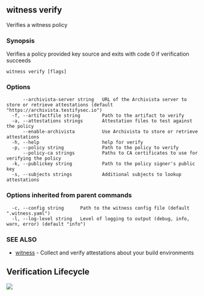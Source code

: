 ## witness verify

Verifies a witness policy

### Synopsis

Verifies a policy provided key source and exits with code 0 if verification succeeds

```
witness verify [flags]
```

### Options

```
      --archivista-server string   URL of the Archivista server to store or retrieve attestations (default "https://archivista.testifysec.io")
  -f, --artifactfile string        Path to the artifact to verify
  -a, --attestations strings       Attestation files to test against the policy
      --enable-archivista          Use Archivista to store or retrieve attestations
  -h, --help                       help for verify
  -p, --policy string              Path to the policy to verify
      --policy-ca strings          Paths to CA certificates to use for verifying the policy
  -k, --publickey string           Path to the policy signer's public key
  -s, --subjects strings           Additional subjects to lookup attestations
```

### Options inherited from parent commands

```
  -c, --config string      Path to the witness config file (default ".witness.yaml")
  -l, --log-level string   Level of logging to output (debug, info, warn, error) (default "info")
```

### SEE ALSO

* [witness](witness.md)	 - Collect and verify attestations about your build environments

## Verification Lifecycle
![](docs/assets/verification.png)
